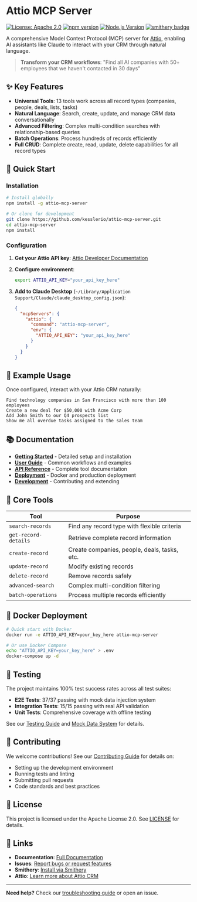 # Attio MCP Server

[![License: Apache 2.0](https://img.shields.io/badge/License-Apache%202.0-blue.svg)](LICENSE)
[![npm version](https://badge.fury.io/js/attio-mcp.svg)](https://badge.fury.io/js/attio-mcp)
[![Node.js Version](https://img.shields.io/badge/node-%3E%3D20.0.0-brightgreen.svg)](https://nodejs.org/)
[![smithery badge](https://smithery.ai/badge/@kesslerio/attio-mcp-server)](https://smithery.ai/server/@kesslerio/attio-mcp-server)

A comprehensive Model Context Protocol (MCP) server for [Attio](https://attio.com/), enabling AI assistants like Claude to interact with your CRM through natural language.

> **Transform your CRM workflows**: "Find all AI companies with 50+ employees that we haven't contacted in 30 days"

## ✨ Key Features

- **Universal Tools**: 13 tools work across all record types (companies, people, deals, lists, tasks)
- **Natural Language**: Search, create, update, and manage CRM data conversationally  
- **Advanced Filtering**: Complex multi-condition searches with relationship-based queries
- **Batch Operations**: Process hundreds of records efficiently
- **Full CRUD**: Complete create, read, update, delete capabilities for all record types

## 🚀 Quick Start

### Installation

```bash
# Install globally
npm install -g attio-mcp-server

# Or clone for development
git clone https://github.com/kesslerio/attio-mcp-server.git
cd attio-mcp-server
npm install
```

### Configuration

1. **Get your Attio API key**: [Attio Developer Documentation](https://docs.attio.com/docs/overview)

2. **Configure environment**:
   ```bash
   export ATTIO_API_KEY="your_api_key_here"
   ```

3. **Add to Claude Desktop** (`~/Library/Application Support/Claude/claude_desktop_config.json`):
   ```json
   {
     "mcpServers": {
       "attio": {
         "command": "attio-mcp-server",
         "env": {
           "ATTIO_API_KEY": "your_api_key_here"
         }
       }
     }
   }
   ```

## 💬 Example Usage

Once configured, interact with your Attio CRM naturally:

```
Find technology companies in San Francisco with more than 100 employees
Create a new deal for $50,000 with Acme Corp
Add John Smith to our Q4 prospects list
Show me all overdue tasks assigned to the sales team
```

## 📚 Documentation

- **[Getting Started](docs/getting-started.md)** - Detailed setup and installation
- **[User Guide](docs/user-guide.md)** - Common workflows and examples  
- **[API Reference](docs/universal-tools/api-reference.md)** - Complete tool documentation
- **[Deployment](docs/deployment/README.md)** - Docker and production deployment
- **[Development](docs/development/README.md)** - Contributing and extending

## 🔧 Core Tools

| Tool | Purpose |
|------|---------|
| `search-records` | Find any record type with flexible criteria |
| `get-record-details` | Retrieve complete record information |
| `create-record` | Create companies, people, deals, tasks, etc. |
| `update-record` | Modify existing records |
| `delete-record` | Remove records safely |
| `advanced-search` | Complex multi-condition filtering |
| `batch-operations` | Process multiple records efficiently |

## 🐳 Docker Deployment

```bash
# Quick start with Docker
docker run -e ATTIO_API_KEY=your_key_here attio-mcp-server

# Or use Docker Compose
echo "ATTIO_API_KEY=your_key_here" > .env
docker-compose up -d
```

## 🧪 Testing

The project maintains 100% test success rates across all test suites:

- **E2E Tests**: 37/37 passing with mock data injection system
- **Integration Tests**: 15/15 passing with real API validation
- **Unit Tests**: Comprehensive coverage with offline testing

See our [Testing Guide](docs/development/testing.md) and [Mock Data System](docs/development/mock-data-injection-system.md) for details.

## 🤝 Contributing

We welcome contributions! See our [Contributing Guide](docs/development/contributing.md) for details on:

- Setting up the development environment
- Running tests and linting
- Submitting pull requests
- Code standards and best practices

## 📄 License

This project is licensed under the Apache License 2.0. See [LICENSE](LICENSE) for details.

## 🔗 Links

- **Documentation**: [Full Documentation](docs/README.md)
- **Issues**: [Report bugs or request features](https://github.com/kesslerio/attio-mcp-server/issues)
- **Smithery**: [Install via Smithery](https://smithery.ai/server/@kesslerio/attio-mcp-server)
- **Attio**: [Learn more about Attio CRM](https://attio.com/)

---

**Need help?** Check our [troubleshooting guide](docs/troubleshooting.md) or open an issue.